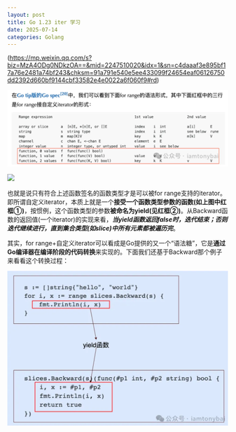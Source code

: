```yaml
---
layout: post
title: Go 1.23 iter 学习
date: 2025-07-14
categories: Golang
---
```



(https://mp.weixin.qq.com/s?biz=MzA4ODg0NDkzOA==&mid=2247510020&idx=1&sn=c4daaaf3e895bf17a76e2481a74bf243&chksm=91a791e540e5ee433099f24654eaf06126750dd2392d660bf9144cbf33582e4e0022a6f060f9#rd)



![](assets/img/iter1.png)

![](iter2.png)

也就是说只有符合上述函数签名的函数类型才是可以被for range支持的iterator。即所谓自定义iterator，本质上就是一个**接受一个函数类型参数的函数(如上图中红框①)**，按惯例，这个函数类型的参数**被命名为yield(见红框②)**。从Backward函数的返回值(一个iterator)的实现来看，_**当yield函数返回false时，迭代结束；否则迭代继续进行，直到集合类型(如slice)中所有元素都被遍历完**_。

其实，for range+自定义iterator可以看成是Go提供的又一个“语法糖”，它是**通过Go编译器在编译阶段的代码转换**来实现的。下面我们还基于Backward那个例子来看看这个转换过程：


![](assets/img/iter3.png)
